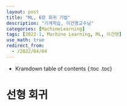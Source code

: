 ```yaml
---
layout: post
title: "ML, 6장 회귀 기법"
description: "기계학습, 이건명교수님"
categories: [MachineLearning]
tags: [2022-1, Machine Learning, ML, 이건명]
use_math: true
redirect_from:
  - /2022/04/04
---
```


* Kramdown table of contents
{:toc .toc} 

# 선형 회귀
